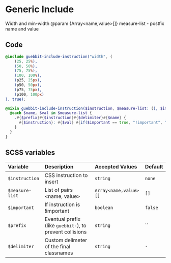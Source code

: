# Generic Include

Width and min-width
@param {Array<name,value>[]} measure-list - postfix name and value

## Code

```scss
@include guebbit-include-instruction("width", (
    (25, 25%),
    (50, 50%),
    (75, 75%),
    (100, 100%),
    (p25, 25px),
    (p50, 50px),
    (p75, 75px),
    (p100, 100px)
), true);
```

```scss
@mixin guebbit-include-instruction($instruction, $measure-list: (), $important: false, $prefix: "", $delimiter: "-") {
  @each $name, $val in $measure-list {
    .#{$prefix}#{$instruction}#{$delimiter}#{$name} {
      #{$instruction}: #{$val} #{if($important == true, "!important", "")}
    }
  }
}
```

## SCSS variables

| Variable          | Description                                              | Accepted Values       | Default |
|:------------------|:---------------------------------------------------------|:----------------------|:--------|
| `$instruction`    | CSS instruction to insert                                | `string`              | `none`  |
| `$measure-list`   | List of pairs <name, value>                              | `Array<name,value>[]` | `[]`    |
| `$important`      | If instruction is !important                             | `boolean`             | `false` |
| `$prefix`         | Eventual prefix (like `guebbit-`), to prevent collisions | `string`              | ``      |
| `$delimiter`      | Custom delimeter of the final classnames                 | `string`              | `-`     |